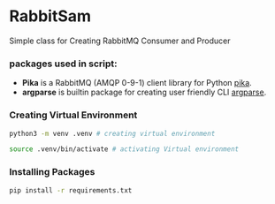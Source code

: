 # RabbitSam

Simple class for Creating RabbitMQ Consumer and Producer

### packages used in script:

- **Pika** is a RabbitMQ (AMQP 0-9-1) client library for Python [pika](https://pika.readthedocs.io/en/stable/).
- **argparse** is builtin package for creating user friendly CLI [argparse](https://docs.python.org/3/library/argparse.html).

### Creating Virtual Environment

```bash
python3 -m venv .venv # creating virtual environment

source .venv/bin/activate # activating Virtual environment
```

### Installing Packages

```bash
pip install -r requirements.txt
```
